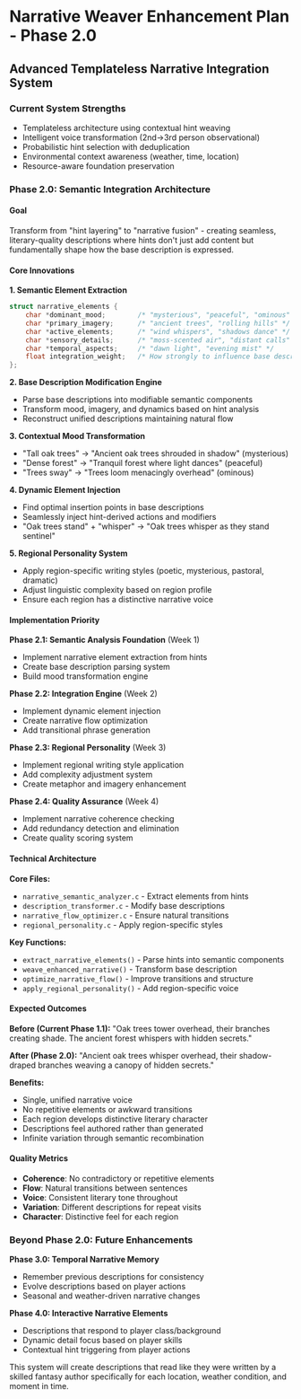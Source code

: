 # Narrative Weaver Enhancement Plan - Phase 2.0
## Advanced Templateless Narrative Integration System

### **Current System Strengths**
- Templateless architecture using contextual hint weaving
- Intelligent voice transformation (2nd→3rd person observational)
- Probabilistic hint selection with deduplication
- Environmental context awareness (weather, time, location)
- Resource-aware foundation preservation

### **Phase 2.0: Semantic Integration Architecture**

#### **Goal**
Transform from "hint layering" to "narrative fusion" - creating seamless, literary-quality descriptions where hints don't just add content but fundamentally shape how the base description is expressed.

#### **Core Innovations**

**1. Semantic Element Extraction**
```c
struct narrative_elements {
    char *dominant_mood;        /* "mysterious", "peaceful", "ominous" */
    char *primary_imagery;      /* "ancient trees", "rolling hills" */
    char *active_elements;      /* "wind whispers", "shadows dance" */
    char *sensory_details;      /* "moss-scented air", "distant calls" */
    char *temporal_aspects;     /* "dawn light", "evening mist" */
    float integration_weight;   /* How strongly to influence base description */
};
```

**2. Base Description Modification Engine**
- Parse base descriptions into modifiable semantic components
- Transform mood, imagery, and dynamics based on hint analysis
- Reconstruct unified descriptions maintaining natural flow

**3. Contextual Mood Transformation**
- "Tall oak trees" → "Ancient oak trees shrouded in shadow" (mysterious)
- "Dense forest" → "Tranquil forest where light dances" (peaceful)
- "Trees sway" → "Trees loom menacingly overhead" (ominous)

**4. Dynamic Element Injection**
- Find optimal insertion points in base descriptions
- Seamlessly inject hint-derived actions and modifiers
- "Oak trees stand" + "whisper" → "Oak trees whisper as they stand sentinel"

**5. Regional Personality System**
- Apply region-specific writing styles (poetic, mysterious, pastoral, dramatic)
- Adjust linguistic complexity based on region profile
- Ensure each region has a distinctive narrative voice

#### **Implementation Priority**

**Phase 2.1: Semantic Analysis Foundation** (Week 1)
- Implement narrative element extraction from hints
- Create base description parsing system
- Build mood transformation engine

**Phase 2.2: Integration Engine** (Week 2)  
- Implement dynamic element injection
- Create narrative flow optimization
- Add transitional phrase generation

**Phase 2.3: Regional Personality** (Week 3)
- Implement regional writing style application
- Add complexity adjustment system
- Create metaphor and imagery enhancement

**Phase 2.4: Quality Assurance** (Week 4)
- Implement narrative coherence checking
- Add redundancy detection and elimination  
- Create quality scoring system

#### **Technical Architecture**

**Core Files:**
- `narrative_semantic_analyzer.c` - Extract elements from hints
- `description_transformer.c` - Modify base descriptions
- `narrative_flow_optimizer.c` - Ensure natural transitions
- `regional_personality.c` - Apply region-specific styles

**Key Functions:**
- `extract_narrative_elements()` - Parse hints into semantic components
- `weave_enhanced_narrative()` - Transform base description
- `optimize_narrative_flow()` - Improve transitions and structure
- `apply_regional_personality()` - Add region-specific voice

#### **Expected Outcomes**

**Before (Current Phase 1.1):**
"Oak trees tower overhead, their branches creating shade. The ancient forest whispers with hidden secrets."

**After (Phase 2.0):**
"Ancient oak trees whisper overhead, their shadow-draped branches weaving a canopy of hidden secrets."

**Benefits:**
- Single, unified narrative voice
- No repetitive elements or awkward transitions
- Each region develops distinctive literary character
- Descriptions feel authored rather than generated
- Infinite variation through semantic recombination

#### **Quality Metrics**

- **Coherence**: No contradictory or repetitive elements
- **Flow**: Natural transitions between sentences
- **Voice**: Consistent literary tone throughout
- **Variation**: Different descriptions for repeat visits
- **Character**: Distinctive feel for each region

### **Beyond Phase 2.0: Future Enhancements**

**Phase 3.0: Temporal Narrative Memory**
- Remember previous descriptions for consistency
- Evolve descriptions based on player actions
- Seasonal and weather-driven narrative changes

**Phase 4.0: Interactive Narrative Elements**
- Descriptions that respond to player class/background
- Dynamic detail focus based on player skills
- Contextual hint triggering from player actions

This system will create descriptions that read like they were written by a skilled fantasy author specifically for each location, weather condition, and moment in time.
